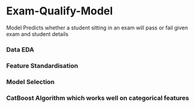 # Exam-Qualify-Model
Model Predicts whether a student sitting in an exam will pass or fail given exam and student details
### Data EDA
### Feature Standardisation
### Model Selection
### CatBoost Algorithm which works well on categorical features
